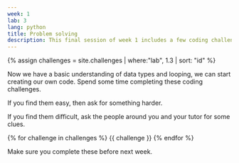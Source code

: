 ```yaml
---
week: 1
lab: 3
lang: python
title: Problem solving
description: This final session of week 1 includes a few coding challenges that use what we have learned so far.
---
```


{% assign challenges = site.challenges | where:"lab", 1.3 | sort: "id" %}

Now we have a basic understanding of data types and looping, we can start creating our own code.
Spend some time completing these coding challenges.

If you find them easy, then ask for something harder.

If you find them difficult, ask the people around you and your tutor for some clues.

{% for challenge in challenges %}
{{ challenge }}
{% endfor %}

Make sure you complete these before next week.